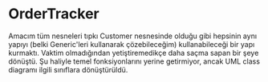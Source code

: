 # OrderTracker

Amacım tüm nesneleri tıpkı Customer nesnesinde olduğu gibi hepsinin aynı yapıyı (belki Generic'leri kullanarak çözebileceğim) kullanabileceği bir yapı kurmaktı. Vaktim olmadığından yetiştiremedikçe daha saçma sapan bir şeye dönüştü. 
Şu haliyle temel fonksiyonlarını yerine getirmiyor, ancak UML class diagramı ilgili sınıflara dönüştürüldü.
